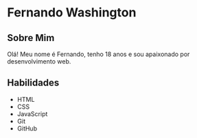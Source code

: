 # Fernando Washington

## Sobre Mim
Olá! Meu nome é Fernando, tenho 18 anos e sou apaixonado por desenvolvimento web.

## Habilidades
- HTML
- CSS
- JavaScript
- Git
- GitHub
